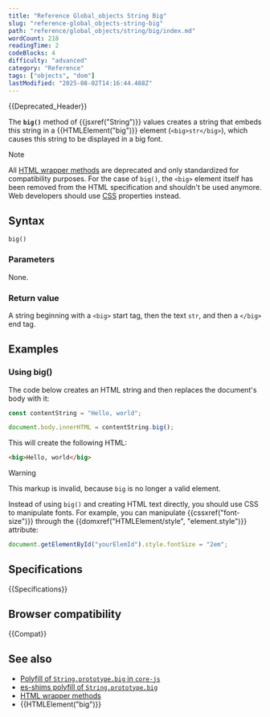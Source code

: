 ```yaml
---
title: "Reference Global_objects String Big"
slug: "reference-global_objects-string-big"
path: "reference/global_objects/string/big/index.md"
wordCount: 218
readingTime: 2
codeBlocks: 4
difficulty: "advanced"
category: "Reference"
tags: ["objects", "dom"]
lastModified: "2025-08-02T14:16:44.488Z"
---
```



{{Deprecated_Header}}

The **`big()`** method of {{jsxref("String")}} values creates a string that embeds this string in a {{HTMLElement("big")}} element (`<big>str</big>`), which causes this string to be displayed in a big font.

> [!NOTE]
> All [HTML wrapper methods](/en-US/docs/Web/JavaScript/Reference/Global_Objects/String#html_wrapper_methods) are deprecated and only standardized for compatibility purposes. For the case of `big()`, the `<big>` element itself has been removed from the HTML specification and shouldn't be used anymore. Web developers should use [CSS](/en-US/docs/Web/CSS) properties instead.

## Syntax

```js-nolint
big()
```

### Parameters

None.

### Return value

A string beginning with a `<big>` start tag, then the text `str`, and then a `</big>` end tag.

## Examples

### Using big()

The code below creates an HTML string and then replaces the document's body with it:

```js
const contentString = "Hello, world";

document.body.innerHTML = contentString.big();
```

This will create the following HTML:

```html
<big>Hello, world</big>
```

> [!WARNING]
> This markup is invalid, because `big` is no longer a valid element.

Instead of using `big()` and creating HTML text directly, you should use CSS to manipulate fonts. For example, you can manipulate {{cssxref("font-size")}} through the {{domxref("HTMLElement/style", "element.style")}} attribute:

```js
document.getElementById("yourElemId").style.fontSize = "2em";
```

## Specifications

{{Specifications}}

## Browser compatibility

{{Compat}}

## See also

- [Polyfill of `String.prototype.big` in `core-js`](https://github.com/zloirock/core-js#ecmascript-string-and-regexp)
- [es-shims polyfill of `String.prototype.big`](https://www.npmjs.com/package/es-string-html-methods)
- [HTML wrapper methods](/en-US/docs/Web/JavaScript/Reference/Global_Objects/String#html_wrapper_methods)
- {{HTMLElement("big")}}
